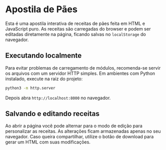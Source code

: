 # Apostila de Pães

Esta é uma apostila interativa de receitas de pães feita em HTML e JavaScript puro. As receitas são carregadas do browser e podem ser editadas diretamente na página, ficando salvas no `localStorage` do navegador.

## Executando localmente

Para evitar problemas de carregamento de módulos, recomenda-se servir os arquivos com um servidor HTTP simples. Em ambientes com Python instalado, execute na raiz do projeto:

```bash
python3 -m http.server
```

Depois abra `http://localhost:8000` no navegador.

## Salvando e editando receitas

Ao abrir a página você pode alternar para o modo de edição para personalizar as receitas. As alterações ficam armazenadas apenas no seu navegador. Caso queira compartilhar, utilize o botão de download para gerar um HTML com suas modificações.

